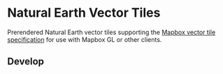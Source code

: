 # Natural Earth Vector Tiles

Prerendered Natural Earth vector tiles supporting the [Mapbox vector tile specification](https://github.com/mapbox/vector-tile-spec)
for use with Mapbox GL or other clients.

## Develop



